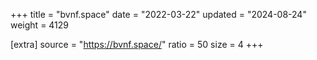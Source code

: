 +++
title = "bvnf.space"
date = "2022-03-22"
updated = "2024-08-24"
weight = 4129

[extra]
source = "https://bvnf.space/"
ratio = 50
size = 4
+++
